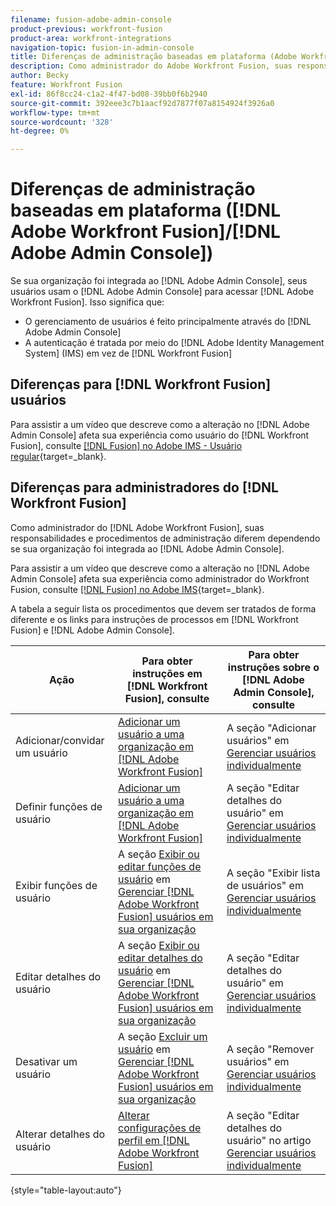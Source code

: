 ```yaml
---
filename: fusion-adobe-admin-console
product-previous: workfront-fusion
product-area: workfront-integrations
navigation-topic: fusion-in-admin-console
title: Diferenças de administração baseadas em plataforma (Adobe Workfront Fusion/Adobe Business Platform)
description: Como administrador do Adobe Workfront Fusion, suas responsabilidades e procedimentos de administração são diferentes conforme sua organização é integrada à Plataforma de negócios Adobe. Este artigo lista os procedimentos que devem ser tratados de forma diferente e vincula às instruções para processos no Workfront Fusion e no Adobe Admin Console.
author: Becky
feature: Workfront Fusion
exl-id: 86f8cc24-c1a2-4f47-bd08-39bb0f6b2940
source-git-commit: 392eee3c7b1aacf92d7877f07a8154924f3926a0
workflow-type: tm+mt
source-wordcount: '328'
ht-degree: 0%

---
```


# Diferenças de administração baseadas em plataforma ([!DNL Adobe Workfront Fusion]/[!DNL Adobe Admin Console])

Se sua organização foi integrada ao [!DNL Adobe Admin Console], seus usuários usam o [!DNL Adobe Admin Console] para acessar [!DNL Adobe Workfront Fusion]. Isso significa que:

* O gerenciamento de usuários é feito principalmente através do [!DNL Adobe Admin Console]
* A autenticação é tratada por meio do [!DNL Adobe Identity Management System] (IMS) em vez de [!DNL Workfront Fusion]

## Diferenças para [!DNL Workfront Fusion] usuários

Para assistir a um vídeo que descreve como a alteração no [!DNL Adobe Admin Console] afeta sua experiência como usuário do [!DNL Workfront Fusion], consulte [[!DNL Fusion] no Adobe IMS - Usuário regular](https://video.tv.adobe.com/v/3412465/){target=_blank}.

## Diferenças para administradores do [!DNL Workfront Fusion]

Como administrador do [!DNL Adobe Workfront Fusion], suas responsabilidades e procedimentos de administração diferem dependendo se sua organização foi integrada ao [!DNL Adobe Admin Console].

Para assistir a um vídeo que descreve como a alteração no [!DNL Adobe Admin Console] afeta sua experiência como administrador do Workfront Fusion, consulte [[!DNL Fusion] no Adobe IMS](https://video.tv.adobe.com/v/3412464/){target=_blank}.

A tabela a seguir lista os procedimentos que devem ser tratados de forma diferente e os links para instruções de processos em [!DNL Workfront Fusion] e [!DNL Adobe Admin Console].

| Ação | Para obter instruções em [!DNL Workfront Fusion], consulte | Para obter instruções sobre o [!DNL Adobe Admin Console], consulte |
|---|---|---|
| Adicionar/convidar um usuário | [Adicionar um usuário a uma organização em [!DNL Adobe Workfront Fusion]](../../workfront-fusion/organizations/add-user-to-an-organization.md) | A seção &quot;Adicionar usuários&quot; em [Gerenciar usuários individualmente](https://helpx.adobe.com/enterprise/using/manage-users-individually.html) |
| Definir funções de usuário | [Adicionar um usuário a uma organização em [!DNL Adobe Workfront Fusion]](../../workfront-fusion/organizations/add-user-to-an-organization.md) | A seção &quot;Editar detalhes do usuário&quot; em [Gerenciar usuários individualmente](https://helpx.adobe.com/enterprise/using/manage-users-individually.html) |
| Exibir funções de usuário | A seção [Exibir ou editar funções de usuário](../../workfront-fusion/organizations/manage-fusion-users.md#view) em [Gerenciar [!DNL Adobe Workfront Fusion] usuários em sua organização](../../workfront-fusion/organizations/manage-fusion-users.md) | A seção &quot;Exibir lista de usuários&quot; em [Gerenciar usuários individualmente](https://helpx.adobe.com/enterprise/using/manage-users-individually.html) |
| Editar detalhes do usuário | A seção [Exibir ou editar detalhes do usuário](../../workfront-fusion/organizations/manage-fusion-users.md#view2) em [Gerenciar [!DNL Adobe Workfront Fusion] usuários em sua organização](../../workfront-fusion/organizations/manage-fusion-users.md) | A seção &quot;Editar detalhes do usuário&quot; em [Gerenciar usuários individualmente](https://helpx.adobe.com/enterprise/using/manage-users-individually.html) |
| Desativar um usuário | A seção [Excluir um usuário](../../workfront-fusion/organizations/manage-fusion-users.md#delete) em [Gerenciar [!DNL Adobe Workfront Fusion] usuários em sua organização](../../workfront-fusion/organizations/manage-fusion-users.md) | A seção &quot;Remover usuários&quot; em [Gerenciar usuários individualmente](https://helpx.adobe.com/enterprise/using/manage-users-individually.html) |
| Alterar detalhes do usuário | [Alterar configurações de perfil em [!DNL Adobe Workfront Fusion]](../../workfront-fusion/workfront-fusion-basics/change-profile-settings.md) | A seção &quot;Editar detalhes do usuário&quot; no artigo [Gerenciar usuários individualmente](https://helpx.adobe.com/enterprise/using/manage-users-individually.html) |

{style="table-layout:auto"}

<!--
## SSO (Single Sign-On)

Because the Adobe Business Platform controls Single Sign-On (SSO) for users, the following actions and functionality are handled automatically through the Adobe Business Platform. If your organization has not yet been onboarded to the Adobe Business Platform, you must perform these actions in Workfront Fusion. If your organization has been onboarded to the Adobe Business Platform, you can not see these options in your Workfront Fusion environment.

* Setting up Single Sign-on in Workfront Fusion

[Set up identity](https://helpx.adobe.com/enterprise/using/set-up-identity.html)
-->
